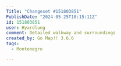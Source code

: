 ```yaml
---
Title: "Changeset #151803851"
PublishDate: "2024-05-25T10:15:11Z"
id: 151803851
user: Hyardlung
comment: Detailed walkway and surroundings
created_by: Go Map!! 3.6.6
tags:
  - Montenegro

---
```

